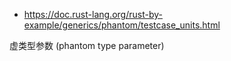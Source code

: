 
- https://doc.rust-lang.org/rust-by-example/generics/phantom/testcase_units.html

虚类型参数 (phantom type parameter)
